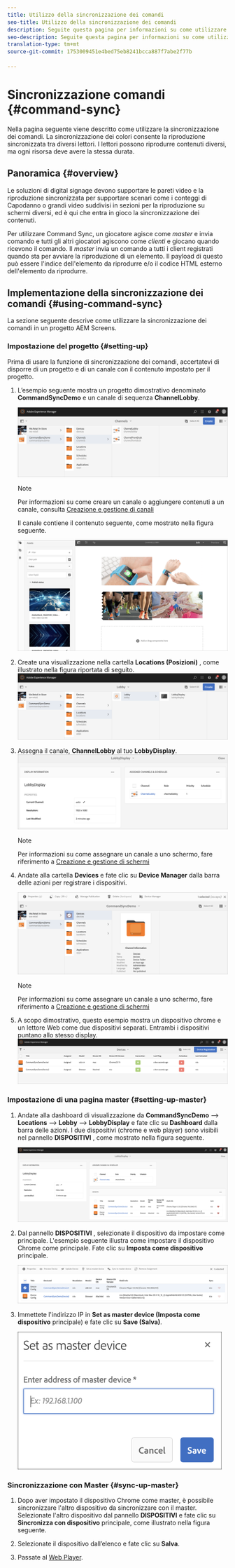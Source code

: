 ```yaml
---
title: Utilizzo della sincronizzazione dei comandi
seo-title: Utilizzo della sincronizzazione dei comandi
description: Seguite questa pagina per informazioni su come utilizzare la sincronizzazione dei comandi.
seo-description: Seguite questa pagina per informazioni su come utilizzare la sincronizzazione dei comandi.
translation-type: tm+mt
source-git-commit: 1753009451e4bed75eb8241bcca887f7abe2f77b

---
```



# Sincronizzazione comandi {#command-sync}

Nella pagina seguente viene descritto come utilizzare la sincronizzazione dei comandi. La sincronizzazione dei colori consente la riproduzione sincronizzata tra diversi lettori. I lettori possono riprodurre contenuti diversi, ma ogni risorsa deve avere la stessa durata.

## Panoramica {#overview}

Le soluzioni di digital signage devono supportare le pareti video e la riproduzione sincronizzata per supportare scenari come i conteggi di Capodanno o grandi video suddivisi in sezioni per la riproduzione su schermi diversi, ed è qui che entra in gioco la sincronizzazione dei contenuti.

Per utilizzare Command Sync, un giocatore agisce come *master* e invia comando e tutti gli altri giocatori agiscono come *clienti* e giocano quando ricevono il comando. Il *master* invia un comando a tutti i client registrati quando sta per avviare la riproduzione di un elemento. Il payload di questo può essere l&#39;indice dell&#39;elemento da riprodurre e/o il codice HTML esterno dell&#39;elemento da riprodurre.

## Implementazione della sincronizzazione dei comandi {#using-command-sync}

La sezione seguente descrive come utilizzare la sincronizzazione dei comandi in un progetto AEM Screens.

### Impostazione del progetto {#setting-up}

Prima di usare la funzione di sincronizzazione dei comandi, accertatevi di disporre di un progetto e di un canale con il contenuto impostato per il progetto.

1. L’esempio seguente mostra un progetto dimostrativo denominato **CommandSyncDemo** e un canale di sequenza **ChannelLobby**.

   ![image1](assets/command-sync1.png)

   >[!NOTE]
   >
   >Per informazioni su come creare un canale o aggiungere contenuti a un canale, consulta [Creazione e gestione di canali](/help/user-guide/managing-channels.md)

   Il canale contiene il contenuto seguente, come mostrato nella figura seguente.

   ![image1](assets/command-sync2.png)

1. Create una visualizzazione nella cartella **Locations (Posizioni)** , come illustrato nella figura riportata di seguito.
   ![image1](assets/command-sync3.png)

1. Assegna il canale, **ChannelLobby** al tuo **LobbyDisplay**.
   ![image1](assets/command-sync4.png)

   >[!NOTE]
   >
   >Per informazioni su come assegnare un canale a uno schermo, fare riferimento a [Creazione e gestione di schermi](/help/user-guide/managing-displays.md)

1. Andate alla cartella **Devices** e fate clic su **Device Manager** dalla barra delle azioni per registrare i dispositivi.

   ![image1](assets/command-sync5.png)

   >[!NOTE]
   >
   >Per informazioni su come assegnare un canale a uno schermo, fare riferimento a [Creazione e gestione di schermi](/help/user-guide/managing-displays.md)

1. A scopo dimostrativo, questo esempio mostra un dispositivo chrome e un lettore Web come due dispositivi separati. Entrambi i dispositivi puntano allo stesso display.
   ![image1](assets/command-sync6.png)

### Impostazione di una pagina master {#setting-up-master}

1. Andate alla dashboard di visualizzazione da **CommandSyncDemo** —> **Locations** —> **Lobby** —> **LobbyDisplay** e fate clic su **Dashboard** dalla barra delle azioni.
I due dispositivi (chrome e web player) sono visibili nel pannello **DISPOSITIVI** , come mostrato nella figura seguente.

   ![image1](assets/command-sync7.png)

1. Dal pannello **DISPOSITIVI** , selezionate il dispositivo da impostare come principale. L&#39;esempio seguente illustra come impostare il dispositivo Chrome come principale. Fate clic su **Imposta come dispositivo** principale.

   ![image1](assets/command-sync8.png)

1. Immettete l&#39;indirizzo IP in **Set as master device (Imposta come dispositivo** principale) e fate clic su **Save (Salva)**.

   ![image1](assets/command-sync9.png)

### Sincronizzazione con Master {#sync-up-master}

1. Dopo aver impostato il dispositivo Chrome come master, è possibile sincronizzare l&#39;altro dispositivo da sincronizzare con il master.
Selezionate l&#39;altro dispositivo dal pannello **DISPOSITIVI** e fate clic su **Sincronizza con dispositivo** principale, come illustrato nella figura seguente.

1. Selezionate il dispositivo dall’elenco e fate clic su **Salva**.


1. Passate al [Web Player](http://localhost:4502/screens/player.html).






